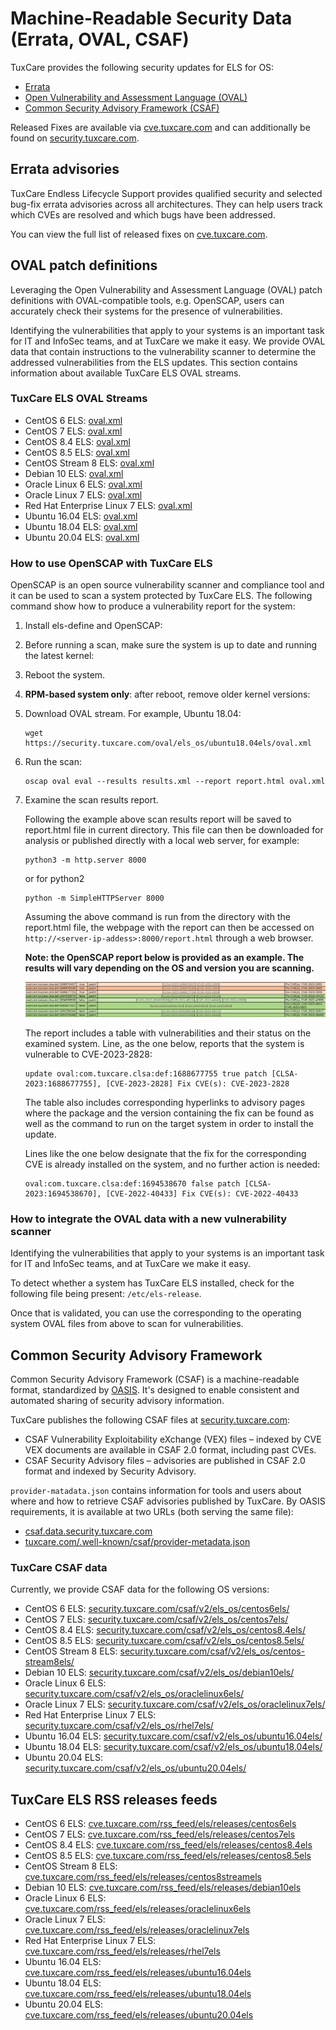 # Machine-Readable Security Data (Errata, OVAL, CSAF)

TuxCare provides the following security updates for ELS for OS:

* [Errata](#errata-advisories)
* [Open Vulnerability and Assessment Language (OVAL)](#oval-patch-definitions)
* [Common Security Advisory Framework (CSAF)](#common-security-advisory-framework)

Released Fixes are available via [cve.tuxcare.com](https://cve.tuxcare.com/els/releases) and can additionally be found on [security.tuxcare.com](https://security.tuxcare.com).

## Errata advisories

TuxCare Endless Lifecycle Support provides qualified security and selected bug-fix errata advisories across all architectures. They can help users track which CVEs are resolved and which bugs have been addressed.

You can view the full list of released fixes on [cve.tuxcare.com](https://cve.tuxcare.com/els/releases).

## OVAL patch definitions

Leveraging the Open Vulnerability and Assessment Language (OVAL) patch definitions with OVAL-compatible tools, e.g. OpenSCAP, users can accurately check their systems for the presence of vulnerabilities.

Identifying the vulnerabilities that apply to your systems is an important task for IT and InfoSec teams, and at TuxCare we make it easy. We provide OVAL data that contain instructions to the vulnerability scanner to determine the addressed vulnerabilities from the ELS updates.  This section contains information about available TuxCare ELS OVAL streams.

### TuxCare ELS OVAL Streams

* CentOS 6 ELS: [oval.xml](https://security.tuxcare.com/oval/els_os/centos6els/oval.xml)
* CentOS 7 ELS: [oval.xml](https://security.tuxcare.com/oval/els_os/centos7els/oval.xml)
* CentOS 8.4 ELS: [oval.xml](https://security.tuxcare.com/oval/els_os/centos8.4els/oval.xml)
* CentOS 8.5 ELS: [oval.xml](https://security.tuxcare.com/oval/els_os/centos8.5els/oval.xml)
* CentOS Stream 8 ELS: [oval.xml](https://security.tuxcare.com/oval/els_os/centos-stream8els/oval.xml)
* Debian 10 ELS: [oval.xml](https://security.tuxcare.com/oval/els_os/debian10els/oval.xml)
* Oracle Linux 6 ELS: [oval.xml](https://security.tuxcare.com/oval/els_os/oraclelinux6els/oval.xml)
* Oracle Linux 7 ELS: [oval.xml](https://security.tuxcare.com/oval/els_os/oraclelinux7els/oval.xml)
* Red Hat Enterprise Linux 7 ELS: [oval.xml](https://security.tuxcare.com/oval/els_os/rhel7els/oval.xml)
* Ubuntu 16.04 ELS: [oval.xml](https://security.tuxcare.com/oval/els_os/ubuntu16.04els/oval.xml)
* Ubuntu 18.04 ELS: [oval.xml](https://security.tuxcare.com/oval/els_os/ubuntu18.04els/oval.xml)
* Ubuntu 20.04 ELS: [oval.xml](https://security.tuxcare.com/oval/els_os/ubuntu20.04els/oval.xml)

### How to use OpenSCAP with TuxCare ELS

OpenSCAP is an open source vulnerability scanner and compliance tool and it can be used to scan a system protected by TuxCare ELS. The following command show how to produce a vulnerability report for the system:

1. Install els-define and OpenSCAP:

   <CodeTabs :tabs="[
     { title: 'RPM', content: `yum install els-define openscap openscap-utils scap-security-guide -y` },
     { title: 'DEB', content: `apt-get install els-define libopenscap8 -y` }
   ]" />

2. Before running a scan, make sure the system is up to date and running the latest kernel:

   <CodeTabs :tabs="[
     { title: 'RPM', content: `yum update -y` },
     { title: 'DEB', content: `apt-get update && apt-get upgrade -y` }
   ]" />

3. Reboot the system.

4. **RPM-based system only**: after reboot, remove older kernel versions:

   <CodeTabs :tabs="[
     { title: 'EL 6, EL 7', content: `package-cleanup --oldkernels --count=1 -y` },
     { title: 'EL 8, EL 9', content: `dnf remove --oldinstallonly -y` }
   ]" />

4. Download OVAL stream. For example, Ubuntu 18.04:

   <CodeWithCopy>

   ```
   wget https://security.tuxcare.com/oval/els_os/ubuntu18.04els/oval.xml
   ```

   </CodeWithCopy>

5. Run the scan:

   <CodeWithCopy>

   ```
   oscap oval eval --results results.xml --report report.html oval.xml
   ```

   </CodeWithCopy>

4. Examine the scan results report.

   Following the example above scan results report will be saved to report.html file in current directory. This file can then be downloaded for analysis or published directly with a local web server, for example:

   <CodeWithCopy>

   ```
   python3 -m http.server 8000
   ```

   </CodeWithCopy>

   or for python2

   <CodeWithCopy>

   ```
   python -m SimpleHTTPServer 8000
   ```

   </CodeWithCopy>

   Assuming the above command is run from the directory with the report.html file, the webpage with the report can then be accessed on `http://<server-ip-addess>:8000/report.html` through a web browser.

   **Note: the OpenSCAP report below is provided as an example. The results will vary depending on the OS and version you are scanning.**

   ![](/images/available-cve-fixes-and-their-status.webp)

   The report includes a table with vulnerabilities and their status on the examined system. Line, as the one below, reports that the system is vulnerable to CVE-2023-2828:

   ```
   update oval:com.tuxcare.clsa:def:1688677755 true patch [CLSA-2023:1688677755], [CVE-2023-2828] Fix CVE(s): CVE-2023-2828
   ```

   The table also includes corresponding hyperlinks to advisory pages where the package and the version containing the fix can be found as well as the command to run on the target system in order to install the update.

   Lines like the one below designate that the fix for the corresponding CVE is already installed on the system, and no further action is needed:
 
   ```
   oval:com.tuxcare.clsa:def:1694538670 false patch [CLSA-2023:1694538670], [CVE-2022-40433] Fix CVE(s): CVE-2022-40433
   ```

### How to integrate the OVAL data with a new vulnerability scanner

Identifying the vulnerabilities that apply to your systems is an important task for IT and InfoSec teams, and at TuxCare we make it easy.

To detect whether a system has TuxCare ELS installed, check for the following file being present: `/etc/els-release`.

Once that is validated, you can use the corresponding to the operating system OVAL files from above to scan for vulnerabilities.

## Common Security Advisory Framework

Common Security Advisory Framework (CSAF) is a machine-readable format, standardized by [OASIS](https://www.csaf.io/). It's designed to enable consistent and automated sharing of security advisory information. 

TuxCare publishes the following CSAF files at [security.tuxcare.com](https://security.tuxcare.com/csaf/v2/):
* CSAF Vulnerability Exploitability eXchange (VEX) files – indexed by CVE VEX documents are available in CSAF 2.0 format, including past CVEs.
* CSAF Security Advisory files – advisories are published in CSAF 2.0 format and indexed by Security Advisory.

`provider-matadata.json` contains information for tools and users about where and how to retrieve CSAF advisories published by TuxCare. By OASIS requirements, it is available at two URLs (both serving the same file):
* [csaf.data.security.tuxcare.com](https://csaf.data.security.tuxcare.com/)
* [tuxcare.com/.well-known/csaf/provider-metadata.json](https://tuxcare.com/.well-known/csaf/provider-metadata.json)

### TuxCare CSAF data

Currently, we provide CSAF data for the following OS versions:

* CentOS 6 ELS: [security.tuxcare.com/csaf/v2/els_os/centos6els/](https://security.tuxcare.com/csaf/v2/els_os/centos6els/)
* CentOS 7 ELS: [security.tuxcare.com/csaf/v2/els_os/centos7els/](hhttps://security.tuxcare.com/csaf/v2/els_os/centos7els/)
* CentOS 8.4 ELS: [security.tuxcare.com/csaf/v2/els_os/centos8.4els/](https://security.tuxcare.com/csaf/v2/els_os/centos8.4els/)
* CentOS 8.5 ELS: [security.tuxcare.com/csaf/v2/els_os/centos8.5els/](https://security.tuxcare.com/csaf/v2/els_os/centos8.5els/)
* CentOS Stream 8 ELS: [security.tuxcare.com/csaf/v2/els_os/centos-stream8els/](https://security.tuxcare.com/csaf/v2/els_os/centos-stream8els/)
* Debian 10 ELS: [security.tuxcare.com/csaf/v2/els_os/debian10els/](https://security.tuxcare.com/csaf/v2/els_os/debian10els/)
* Oracle Linux 6 ELS: [security.tuxcare.com/csaf/v2/els_os/oraclelinux6els/](https://security.tuxcare.com/csaf/v2/els_os/oraclelinux6els/)
* Oracle Linux 7 ELS: [security.tuxcare.com/csaf/v2/els_os/oraclelinux7els/](https://security.tuxcare.com/csaf/v2/els_os/oraclelinux7els/)
* Red Hat Enterprise Linux 7 ELS: [security.tuxcare.com/csaf/v2/els_os/rhel7els/](https://security.tuxcare.com/csaf/v2/els_os/rhel7els/)
* Ubuntu 16.04 ELS: [security.tuxcare.com/csaf/v2/els_os/ubuntu16.04els/](https://security.tuxcare.com/csaf/v2/els_os/ubuntu16.04els/)
* Ubuntu 18.04 ELS: [security.tuxcare.com/csaf/v2/els_os/ubuntu18.04els/](https://security.tuxcare.com/csaf/v2/els_os/ubuntu18.04els/)
* Ubuntu 20.04 ELS: [security.tuxcare.com/csaf/v2/els_os/ubuntu20.04els/](https://security.tuxcare.com/csaf/v2/els_os/ubuntu20.04els/)

## TuxCare ELS RSS releases feeds

* CentOS 6 ELS: [cve.tuxcare.com/rss_feed/els/releases/centos6els](https://cve.tuxcare.com/rss_feed/els/releases/centos6els)
* CentOS 7 ELS: [cve.tuxcare.com/rss_feed/els/releases/centos7els](https://cve.tuxcare.com/rss_feed/els/releases/centos7els)
* CentOS 8.4 ELS: [cve.tuxcare.com/rss_feed/els/releases/centos8.4els](https://cve.tuxcare.com/rss_feed/els/releases/centos8.4els)
* CentOS 8.5 ELS: [cve.tuxcare.com/rss_feed/els/releases/centos8.5els](https://cve.tuxcare.com/rss_feed/els/releases/centos8.5els)
* CentOS Stream 8 ELS: [cve.tuxcare.com/rss_feed/els/releases/centos8streamels](https://cve.tuxcare.com/rss_feed/els/releases/centos8streamels)
* Debian 10 ELS: [cve.tuxcare.com/rss_feed/els/releases/debian10els](https://cve.tuxcare.com/rss_feed/els/releases/debian10els)
* Oracle Linux 6 ELS: [cve.tuxcare.com/rss_feed/els/releases/oraclelinux6els](https://cve.tuxcare.com/rss_feed/els/releases/oraclelinux6els)
* Oracle Linux 7 ELS: [cve.tuxcare.com/rss_feed/els/releases/oraclelinux7els](https://cve.tuxcare.com/rss_feed/els/releases/oraclelinux7els)
* Red Hat Enterprise Linux 7 ELS: [cve.tuxcare.com/rss_feed/els/releases/rhel7els](https://cve.tuxcare.com/rss_feed/els/releases/rhel7els)
* Ubuntu 16.04 ELS: [cve.tuxcare.com/rss_feed/els/releases/ubuntu16.04els](https://cve.tuxcare.com/rss_feed/els/releases/ubuntu16.04els)
* Ubuntu 18.04 ELS: [cve.tuxcare.com/rss_feed/els/releases/ubuntu18.04els](https://cve.tuxcare.com/rss_feed/els/releases/ubuntu18.04els)
* Ubuntu 20.04 ELS: [cve.tuxcare.com/rss_feed/els/releases/ubuntu20.04els](https://cve.tuxcare.com/rss_feed/els/releases/ubuntu20.04els)

